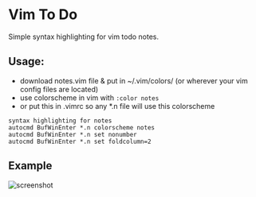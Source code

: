 # Vim To Do
Simple syntax highlighting for vim todo notes.

## Usage:
- download notes.vim file & put in ~/.vim/colors/ (or wherever your vim config files are located)
- use colorscheme in vim with `:color notes`
- or put this in .vimrc so any *.n file will use this colorscheme
```
syntax highlighting for notes
autocmd BufWinEnter *.n colorscheme notes
autocmd BufWinEnter *.n set nonumber
autocmd BufWinEnter *.n set foldcolumn=2
```

## Example
![screenshot](todo.png)
